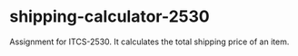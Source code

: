 # shipping-calculator-2530
Assignment for ITCS-2530. It calculates the total shipping price of an item.
